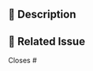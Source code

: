<!--
Thanks for creating this pull request 🤗

Please make sure that the pull request is limited to one type (docs, feature, etc.) and keep it as small as possible. You can open multiple prs instead of opening a huge one.
-->

## 📑 Description

<!--
Please describe your pull request.
-->

## 🐞 Related Issue

<!--
If this pull request closes an issue, please mention the issue number below 👇🏻
For example, use Issue Number like => Closes #404
Or, use Issue Url like => Closes https://github.com/OWNER/REPO/issues/404
-->

Closes #
